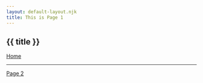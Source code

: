 ```yaml
---
layout: default-layout.njk
title: This is Page 1
---
```


## {{ title }} 

<a href="/">Home</a>
<hr/>
<a href="/page-02/">Page 2</a>
